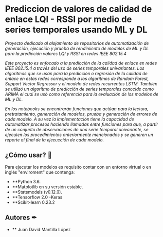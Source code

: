 # Prediccion de valores de calidad de enlace LQI - RSSI por medio de series temporales usando ML y DL
_Proyecto dedicado al alojamiento de repositorios de automatización de generación, ejecución y prueba de rendimiento de modelos de ML y DL para la predicción valores LQI y RSSI en redes IEEE 802.15.4_

_Este proyecto es enfocado a la predicción de la calidad de enlace en redes IEEE 802.15.4 a través del uso de series temporales univariantes. Los algoritmos que se usan para la predicción o regresión de la calidad de enlace en estas redes corresponde a los algoritmos de Random Forest, Support Vector Regressor y el modelo de redes recurrentes LSTM. También se utilizó un algoritmo de predicción de series temporales conocido como ARIMA el cual se usó como referencia para la evaluación de los modelos de ML y DL._ 

_En los notebooks se encontrarán funciones que actúan para la lectura, pretratamiento, generación de modelos, prueba y generación de errores de cada modelo. A su vez la implementación tiene la capacidad de automatizar procesos haciendo llamadas entre funciones para que, a partir de un conjunto de observaciones de una serie temporal univariante, se ejecuten los procedimientos anteriormente mencionados y se generen un reporte al final de la ejecucción de cada modelo._

 
## ¿Cómo usar? 📃
Para ejecutar los modelos es requisito contar con un entorno virtual o en inglés "enviroment" que contenga:
* **Python 3.6.
* **Matplotlib en su versión estable.
* **Statsmodels (v0.12.0).
* **Tensorflow 2.0 -Keras
* **Scikit-learn 0.23.2


## Autores ✒
* ** Juan David Mantilla López
